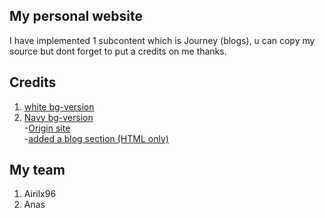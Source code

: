 ## My personal website

I have implemented 1 subcontent which is Journey (blogs), u can copy my source but dont forget to put a credits on me thanks.

## Credits

1. <a href="https://www.abdelshokair.tech/">white bg-version</a><br>
2. <a href="https://brittanychiang.com/">Navy bg-version</a>
   <br> -<a href="https://rabbani.dev/">Origin site</a>
   <br> -<a href="https://jonas-kgomo.github.io/">added a blog section (HTML only)</a>

## My team

1. Airilx96
2. Anas
